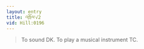 ```yaml
---
layout: entry
title: འཁྲོལ་√2
vid: Hill:0196
---
```

> To sound DK\. To play a musical instrument TC\.


